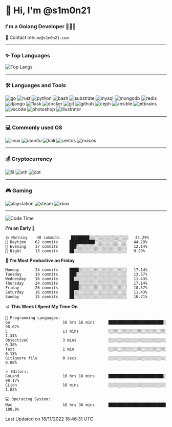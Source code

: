 # 👋 Hi, I'm @s1m0n21

### I'm a Golang Developer 👨🏻‍💻

📮 Contact me: `me@s1m0n21.com`

---

### ✨ Top Languages

![Top Langs](https://github-readme-stats.vercel.app/api/top-langs/?username=s1m0n21&layout=compact)

---

### 🛠 Languages and Tools

![go](https://img.shields.io/badge/Go-00ADD8?style=for-the-badge&logo=go&logoColor=white&message=myfavorite)
![rust](https://img.shields.io/badge/Rust-black?style=for-the-badge&logo=rust&logoColor=#E57324)
![python](https://img.shields.io/badge/Python-3776AB?style=for-the-badge&logo=python&logoColor=white)
![bash](https://img.shields.io/badge/Bash-4EAA25?style=for-the-badge&logo=gnubash&logoColor=white)
![substrate](https://img.shields.io/badge/Substrate-000000?style=for-the-badge&logo=paritysubstrate&logoColor=white)
![mysql](https://img.shields.io/badge/MySQL-025E85?style=for-the-badge&logo=mysql&logoColor=white)
![mongodb](https://img.shields.io/badge/MongoDB-4EA94B?style=for-the-badge&logo=mongodb&logoColor=white)
![redis](https://img.shields.io/badge/redis-%23DD0031.svg?&style=for-the-badge&logo=redis&logoColor=white)
![django](https://img.shields.io/badge/Django-092E20?style=for-the-badge&logo=django&logoColor=white)
![flask](https://img.shields.io/badge/Flask-000000?style=for-the-badge&logo=flask&logoColor=white)
![docker](https://img.shields.io/badge/Docker-2CA5E0?style=for-the-badge&logo=docker&logoColor=white)
![git](https://img.shields.io/badge/Git-F05032?style=for-the-badge&logo=git&logoColor=white)
![github](https://img.shields.io/badge/github-%23121011.svg?style=for-the-badge&logo=github&logoColor=white)
![ceph](https://img.shields.io/badge/Ceph-FFFFFF?style=for-the-badge&logo=ceph&logoColor=E95A53)
![ansible](https://img.shields.io/badge/Ansible-000000?style=for-the-badge&logo=ansible&logoColor=white)
![jetbrains](https://img.shields.io/badge/JetBrains-FFFFFF?style=for-the-badge&logo=jetbrains&logoColor=black)
![vscode](https://img.shields.io/badge/VSCode-007ACC?style=for-the-badge&logo=VisualStudioCode&logoColor=white)
![photoshop](https://img.shields.io/badge/Adobe%20Photoshop-31A8FF?style=for-the-badge&logo=Adobe%20Photoshop&logoColor=black)
![illustrator](https://img.shields.io/badge/Adobe%20Illustrator-FF9A00?style=for-the-badge&logo=adobe%20illustrator&logoColor=black)

---

### 💻 Commonly used OS

![linux](https://img.shields.io/badge/Linux-FCC624?style=for-the-badge&logo=linux&logoColor=black)
![ubuntu](https://img.shields.io/badge/Ubuntu-E95420?style=for-the-badge&logo=ubuntu&logoColor=white)
![kali](https://img.shields.io/badge/Kali_Linux-557C94?style=for-the-badge&logo=kali-linux&logoColor=white)
![centos](https://img.shields.io/badge/CentOS-262577?style=for-the-badge&logo=CentOS&logoColor=white)
![macos](https://img.shields.io/badge/macos-000000?style=for-the-badge&logo=apple&logoColor=white)

---

### 💰 Cryptocurrency

![fil](https://img.shields.io/badge/Filecoin-00C6CE?style=for-the-badge)
![eth](https://img.shields.io/badge/Ethereum-6285F4?style=for-the-badge&logo=ethereum&logoColor=white)
![dot](https://img.shields.io/badge/Polkadot-E00677?style=for-the-badge)

---

### 🎮 Gaming

![playstation](https://img.shields.io/badge/PlayStation-003791?style=for-the-badge&logo=playstation&logoColor=white)
![steam](https://img.shields.io/badge/Steam-000000?style=for-the-badge&logo=steam&logoColor=white)
![xbox](https://img.shields.io/badge/Xbox-107C10?style=for-the-badge&logo=xbox&logoColor=white)

<!-- ---

### ⚡️ Recent Activity -->
<!--START_SECTION:activity-->
<!--END_SECTION:activity-->

---

<!--START_SECTION:waka-->
![Code Time](http://img.shields.io/badge/Code%20Time-476%20hrs%2016%20mins-blue)

**I'm an Early 🐤** 

```text
🌞 Morning    48 commits     ████████░░░░░░░░░░░░░░░░░   34.29% 
🌆 Daytime    62 commits     ███████████░░░░░░░░░░░░░░   44.29% 
🌃 Evening    17 commits     ███░░░░░░░░░░░░░░░░░░░░░░   12.14% 
🌙 Night      13 commits     ██░░░░░░░░░░░░░░░░░░░░░░░   9.29%

```
📅 **I'm Most Productive on Friday** 

```text
Monday       24 commits     ████░░░░░░░░░░░░░░░░░░░░░   17.14% 
Tuesday      19 commits     ███░░░░░░░░░░░░░░░░░░░░░░   13.57% 
Wednesday    16 commits     ██░░░░░░░░░░░░░░░░░░░░░░░   11.43% 
Thursday     24 commits     ████░░░░░░░░░░░░░░░░░░░░░   17.14% 
Friday       26 commits     ████░░░░░░░░░░░░░░░░░░░░░   18.57% 
Saturday     16 commits     ██░░░░░░░░░░░░░░░░░░░░░░░   11.43% 
Sunday       15 commits     ██░░░░░░░░░░░░░░░░░░░░░░░   10.71%

```


📊 **This Week I Spent My Time On** 

```text
💬 Programming Languages: 
Go                       16 hrs 16 mins      ████████████████████████░   98.02% 
C                        13 mins             ░░░░░░░░░░░░░░░░░░░░░░░░░   1.34% 
ObjectiveC               3 mins              ░░░░░░░░░░░░░░░░░░░░░░░░░   0.38% 
Text                     1 min               ░░░░░░░░░░░░░░░░░░░░░░░░░   0.15% 
GitIgnore file           0 secs              ░░░░░░░░░░░░░░░░░░░░░░░░░   0.08%

🔥 Editors: 
GoLand                   16 hrs 18 mins      ████████████████████████░   98.17% 
CLion                    18 mins             ░░░░░░░░░░░░░░░░░░░░░░░░░   1.83%

💻 Operating System: 
Mac                      16 hrs 36 mins      █████████████████████████   100.0%

```


 Last Updated on 18/11/2022 18:46:31 UTC
<!--END_SECTION:waka-->

<!---
s1m0n21/s1m0n21 is a ✨ special ✨ repository because its `README.md` (this file) appears on your GitHub profile.
You can click the Preview link to take a look at your changes.
--->
